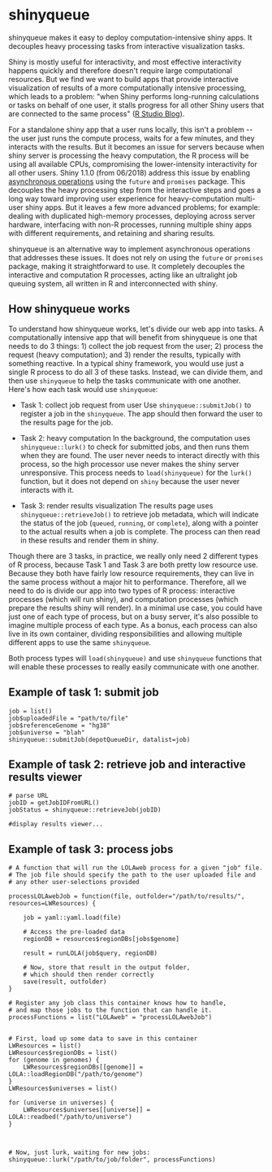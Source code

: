 # shinyqueue

shinyqueue makes it easy to deploy computation-intensive shiny apps. It decouples heavy processing tasks from interactive visualization tasks. 

Shiny is mostly useful for interactivity, and most effective interactivity happens quickly and therefore doesn't require large computational resources. But we find we want to build apps that provide interactive visualization of results of a more computationally intensive processing, which leads to a problem: "when Shiny performs long-running calculations or tasks on behalf of one user, it stalls progress for all other Shiny users that are connected to the same process" ([R Studio Blog](http://blog.rstudio.com/2018/06/26/shiny-1-1-0/)).

For a standalone shiny app that a user runs locally, this isn't a problem -- the user just runs the compute process, waits for a few minutes, and they interacts with the results. But it becomes an issue for servers because when shiny server is processing the heavy computation, the R process will be using all available CPUs, compromising the lower-intensity interactivity for all other users. Shiny 1.1.0 (from 06/2018) address this issue by enabling [asynchronous operations](http://blog.rstudio.com/2018/06/26/shiny-1-1-0/) using the `future` and `promises` package. This decouples the heavy processing step from the interactive steps and goes a long way toward improving user experience for heavy-computation multi-user shiny apps. But it leaves a few more advanced problems; for example: dealing with duplicated high-memory processes, deploying across server hardware, interfacing with non-R processes, running multiple shiny apps with different requirements, and retaining and sharing results.

shinyqueue is an alternative way to implement asynchronous operations that addresses these issues. It does not rely on using the `future` or `promises` package, making it straightforward to use. It completely decouples the interactive and computation R processes, acting like an ultralight job queuing system, all written in R and interconnected with shiny.

## How shinyqueue works

To understand how shinyqueue works, let's divide our web app into tasks. A computationally intensive app that will benefit from shinyqueue is one that needs to do 3 things: 1) collect the job request from the user; 2) process the request (heavy computation); and 3) render the results, typically with something reactive. In a typical shiny framework, you would use just a single R process to do all 3 of these tasks. Instead, we can divide them, and then use `shinyqueue` to help the tasks communicate with one another. Here's how each task would use `shinyqueue`:

- Task 1: collect job request from user
	Use `shinyqueue::submitJob()` to register a job in the `shinyqueue`. The app should then forward the user to the results page for the job.

- Task 2: heavy computation
	In the background, the computation  uses `shinyqueue::lurk()` to check for submitted jobs, and then runs them when they are found. The user never needs to interact directly with this process, so the high processor use never makes the shiny server unresponsive. This process needs to `load(shinyqueue)` for the `lurk()` function, but it does not depend on `shiny` because the user never interacts with it.

- Task 3: render results visualization
	The results page uses `shinyqueue::retrieveJob()` to retrieve job metadata, which will indicate the status of the job (`queued`, `running`, or `complete`), along with a pointer to the actual results when a job is complete. The process can then read in these results and render them in shiny.

Though there are 3 tasks, in practice, we really only need 2 different types of R process, because Task 1 and Task 3 are both pretty low resource use. Because they both have fairly low resource requirements, they can live in the same process without a major hit to performance. Therefore, all we need to do is divide our app into two types of R process: interactive processes (which will run shiny), and computation processes (which prepare the results shiny will render). In a minimal use case, you could have just one of each type of process, but on a busy server, it's also possible to imagine multiple process of each type. As a bonus, each process can also live in its own container, dividing responsibilities and allowing multiple different apps to use the same `shinyqueue`.

Both process types will `load(shinyqueue)` and use `shinyqueue` functions that will enable these processes to really easily communicate with one another.


## Example of task 1: submit job

```
job = list()
job$uploadedFile = "path/to/file"
job$referenceGenome = "hg38"
job$universe = "blah"
shinyqueue::submitJob(depotQueueDir, datalist=job)
```

## Example of task 2: retrieve job and interactive results viewer

```
# parse URL
jobID = getJobIDFromURL()
jobStatus = shinyqueue::retrieveJob(jobID)

#display results viewer...
```

## Example of task 3: process jobs


```
# A function that will run the LOLAweb process for a given "job" file.
# The job file should specify the path to the user uploaded file and
# any other user-selections provided

processLOLAwebJob = function(file, outfolder="/path/to/results/", resources=LWResources) {

	job = yaml::yaml.load(file)

	# Access the pre-loaded data
	regionDB = resources$regionDBs[jobs$genome]
	
	result = runLOLA(job$query, regionDB)

	# Now, store that result in the output folder,
	# which should then render correctly
	save(result, outfolder)
}

# Register any job class this container knows how to handle,
# and map those jobs to the function that can handle it.
processFunctions = list("LOLAweb" = "processLOLAwebJob")


# First, load up some data to save in this container
LWResources = list()
LWResources$regionDBs = list()
for (genome in genomes) {
	LWResources$regionDBs[[genome]] = LOLA::loadRegionDB("/path/to/genome")
}
LWResources$universes = list()

for (universe in universes) {
	LWResources$universes[[universe]] = LOLA::readbed("/path/to/universe")
}



# Now, just lurk, waiting for new jobs:
shinyqueue::lurk("/path/to/job/folder", processFunctions)
```

